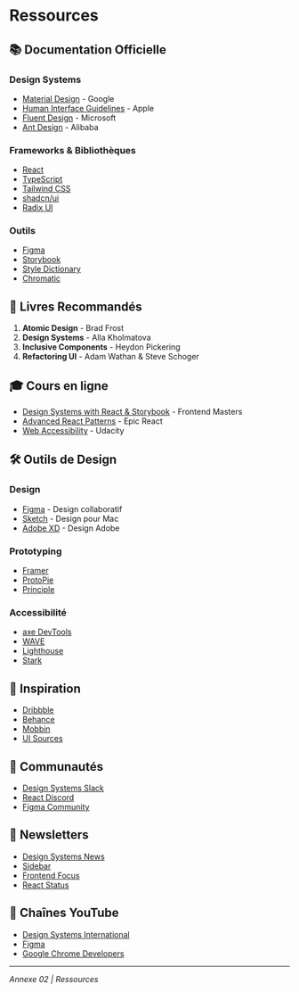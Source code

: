 # Ressources

## 📚 Documentation Officielle

### Design Systems
- [Material Design](https://m3.material.io/) - Google
- [Human Interface Guidelines](https://developer.apple.com/design/) - Apple
- [Fluent Design](https://www.microsoft.com/design/fluent/) - Microsoft
- [Ant Design](https://ant.design/) - Alibaba

### Frameworks & Bibliothèques
- [React](https://react.dev/)
- [TypeScript](https://www.typescriptlang.org/)
- [Tailwind CSS](https://tailwindcss.com/)
- [shadcn/ui](https://ui.shadcn.com/)
- [Radix UI](https://www.radix-ui.com/)

### Outils
- [Figma](https://www.figma.com/)
- [Storybook](https://storybook.js.org/)
- [Style Dictionary](https://amzn.github.io/style-dictionary/)
- [Chromatic](https://www.chromatic.com/)

## 📖 Livres Recommandés

1. **Atomic Design** - Brad Frost
2. **Design Systems** - Alla Kholmatova
3. **Inclusive Components** - Heydon Pickering
4. **Refactoring UI** - Adam Wathan & Steve Schoger

## 🎓 Cours en ligne

- [Design Systems with React & Storybook](https://frontendmasters.com/) - Frontend Masters
- [Advanced React Patterns](https://epicreact.dev/) - Epic React
- [Web Accessibility](https://www.udacity.com/course/web-accessibility--ud891) - Udacity

## 🛠️ Outils de Design

### Design
- [Figma](https://figma.com) - Design collaboratif
- [Sketch](https://sketch.com) - Design pour Mac
- [Adobe XD](https://adobe.com/xd) - Design Adobe

### Prototyping
- [Framer](https://framer.com)
- [ProtoPie](https://protopie.io)
- [Principle](https://principleformac.com)

### Accessibilité
- [axe DevTools](https://www.deque.com/axe/devtools/)
- [WAVE](https://wave.webaim.org/)
- [Lighthouse](https://developers.google.com/web/tools/lighthouse)
- [Stark](https://www.getstark.co/)

## 🎨 Inspiration

- [Dribbble](https://dribbble.com/tags/design-system)
- [Behance](https://www.behance.net/)
- [Mobbin](https://mobbin.com/)
- [UI Sources](https://uisources.com/)

## 💬 Communautés

- [Design Systems Slack](https://design.systems/slack)
- [React Discord](https://discord.gg/react)
- [Figma Community](https://www.figma.com/community)

## 📰 Newsletters

- [Design Systems News](https://news.design.systems/)
- [Sidebar](https://sidebar.io/)
- [Frontend Focus](https://frontendfoc.us/)
- [React Status](https://react.statuscode.com/)

## 🎥 Chaînes YouTube

- [Design Systems International](https://www.youtube.com/@designsystemsinternational)
- [Figma](https://www.youtube.com/@Figma)
- [Google Chrome Developers](https://www.youtube.com/@ChromeDevs)

---

*Annexe 02 | Ressources*

